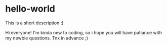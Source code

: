 # hello-world
This is a short description :)

Hi everyone!
I'm kinda new to coding, so i hope you will have patiance with my newbie questions.
Tnx in advance ;)
